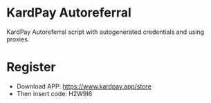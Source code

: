 # KardPay Autoreferral
KardPay Autoreferral script with autogenerated credentials and using proxies.
# Register
- Download APP: https://www.kardpay.app/store
- Then insert code: H2W9I6
